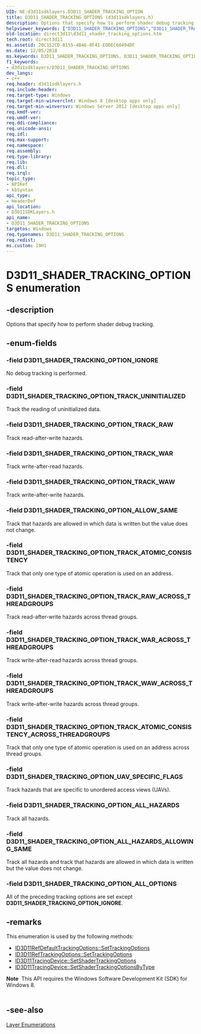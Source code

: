 ```yaml
---
UID: NE:d3d11sdklayers.D3D11_SHADER_TRACKING_OPTION
title: D3D11_SHADER_TRACKING_OPTIONS (d3d11sdklayers.h)
description: Options that specify how to perform shader debug tracking.
helpviewer_keywords: ["D3D11_SHADER_TRACKING_OPTIONS","D3D11_SHADER_TRACKING_OPTIONS enumeration [Direct3D 11]","D3D11_SHADER_TRACKING_OPTION_ALLOW_SAME","D3D11_SHADER_TRACKING_OPTION_ALL_HAZARDS","D3D11_SHADER_TRACKING_OPTION_ALL_HAZARDS_ALLOWING_SAME","D3D11_SHADER_TRACKING_OPTION_ALL_OPTIONS","D3D11_SHADER_TRACKING_OPTION_IGNORE","D3D11_SHADER_TRACKING_OPTION_TRACK_ATOMIC_CONSISTENCY","D3D11_SHADER_TRACKING_OPTION_TRACK_ATOMIC_CONSISTENCY_ACROSS_THREADGROUPS","D3D11_SHADER_TRACKING_OPTION_TRACK_RAW","D3D11_SHADER_TRACKING_OPTION_TRACK_RAW_ACROSS_THREADGROUPS","D3D11_SHADER_TRACKING_OPTION_TRACK_UNINITIALIZED","D3D11_SHADER_TRACKING_OPTION_TRACK_WAR","D3D11_SHADER_TRACKING_OPTION_TRACK_WAR_ACROSS_THREADGROUPS","D3D11_SHADER_TRACKING_OPTION_TRACK_WAW","D3D11_SHADER_TRACKING_OPTION_TRACK_WAW_ACROSS_THREADGROUPS","D3D11_SHADER_TRACKING_OPTION_UAV_SPECIFIC_FLAGS","d3d11sdklayers/D3D11_SHADER_TRACKING_OPTIONS","d3d11sdklayers/D3D11_SHADER_TRACKING_OPTION_ALLOW_SAME","d3d11sdklayers/D3D11_SHADER_TRACKING_OPTION_ALL_HAZARDS","d3d11sdklayers/D3D11_SHADER_TRACKING_OPTION_ALL_HAZARDS_ALLOWING_SAME","d3d11sdklayers/D3D11_SHADER_TRACKING_OPTION_ALL_OPTIONS","d3d11sdklayers/D3D11_SHADER_TRACKING_OPTION_IGNORE","d3d11sdklayers/D3D11_SHADER_TRACKING_OPTION_TRACK_ATOMIC_CONSISTENCY","d3d11sdklayers/D3D11_SHADER_TRACKING_OPTION_TRACK_ATOMIC_CONSISTENCY_ACROSS_THREADGROUPS","d3d11sdklayers/D3D11_SHADER_TRACKING_OPTION_TRACK_RAW","d3d11sdklayers/D3D11_SHADER_TRACKING_OPTION_TRACK_RAW_ACROSS_THREADGROUPS","d3d11sdklayers/D3D11_SHADER_TRACKING_OPTION_TRACK_UNINITIALIZED","d3d11sdklayers/D3D11_SHADER_TRACKING_OPTION_TRACK_WAR","d3d11sdklayers/D3D11_SHADER_TRACKING_OPTION_TRACK_WAR_ACROSS_THREADGROUPS","d3d11sdklayers/D3D11_SHADER_TRACKING_OPTION_TRACK_WAW","d3d11sdklayers/D3D11_SHADER_TRACKING_OPTION_TRACK_WAW_ACROSS_THREADGROUPS","d3d11sdklayers/D3D11_SHADER_TRACKING_OPTION_UAV_SPECIFIC_FLAGS","direct3d11.d3d11_shader_tracking_options"]
old-location: direct3d11\d3d11_shader_tracking_options.htm
tech.root: direct3d11
ms.assetid: 20C152CD-B155-4B46-8F41-EDDEC60494DF
ms.date: 12/05/2018
ms.keywords: D3D11_SHADER_TRACKING_OPTIONS, D3D11_SHADER_TRACKING_OPTIONS enumeration [Direct3D 11], D3D11_SHADER_TRACKING_OPTION_ALLOW_SAME, D3D11_SHADER_TRACKING_OPTION_ALL_HAZARDS, D3D11_SHADER_TRACKING_OPTION_ALL_HAZARDS_ALLOWING_SAME, D3D11_SHADER_TRACKING_OPTION_ALL_OPTIONS, D3D11_SHADER_TRACKING_OPTION_IGNORE, D3D11_SHADER_TRACKING_OPTION_TRACK_ATOMIC_CONSISTENCY, D3D11_SHADER_TRACKING_OPTION_TRACK_ATOMIC_CONSISTENCY_ACROSS_THREADGROUPS, D3D11_SHADER_TRACKING_OPTION_TRACK_RAW, D3D11_SHADER_TRACKING_OPTION_TRACK_RAW_ACROSS_THREADGROUPS, D3D11_SHADER_TRACKING_OPTION_TRACK_UNINITIALIZED, D3D11_SHADER_TRACKING_OPTION_TRACK_WAR, D3D11_SHADER_TRACKING_OPTION_TRACK_WAR_ACROSS_THREADGROUPS, D3D11_SHADER_TRACKING_OPTION_TRACK_WAW, D3D11_SHADER_TRACKING_OPTION_TRACK_WAW_ACROSS_THREADGROUPS, D3D11_SHADER_TRACKING_OPTION_UAV_SPECIFIC_FLAGS, d3d11sdklayers/D3D11_SHADER_TRACKING_OPTIONS, d3d11sdklayers/D3D11_SHADER_TRACKING_OPTION_ALLOW_SAME, d3d11sdklayers/D3D11_SHADER_TRACKING_OPTION_ALL_HAZARDS, d3d11sdklayers/D3D11_SHADER_TRACKING_OPTION_ALL_HAZARDS_ALLOWING_SAME, d3d11sdklayers/D3D11_SHADER_TRACKING_OPTION_ALL_OPTIONS, d3d11sdklayers/D3D11_SHADER_TRACKING_OPTION_IGNORE, d3d11sdklayers/D3D11_SHADER_TRACKING_OPTION_TRACK_ATOMIC_CONSISTENCY, d3d11sdklayers/D3D11_SHADER_TRACKING_OPTION_TRACK_ATOMIC_CONSISTENCY_ACROSS_THREADGROUPS, d3d11sdklayers/D3D11_SHADER_TRACKING_OPTION_TRACK_RAW, d3d11sdklayers/D3D11_SHADER_TRACKING_OPTION_TRACK_RAW_ACROSS_THREADGROUPS, d3d11sdklayers/D3D11_SHADER_TRACKING_OPTION_TRACK_UNINITIALIZED, d3d11sdklayers/D3D11_SHADER_TRACKING_OPTION_TRACK_WAR, d3d11sdklayers/D3D11_SHADER_TRACKING_OPTION_TRACK_WAR_ACROSS_THREADGROUPS, d3d11sdklayers/D3D11_SHADER_TRACKING_OPTION_TRACK_WAW, d3d11sdklayers/D3D11_SHADER_TRACKING_OPTION_TRACK_WAW_ACROSS_THREADGROUPS, d3d11sdklayers/D3D11_SHADER_TRACKING_OPTION_UAV_SPECIFIC_FLAGS, direct3d11.d3d11_shader_tracking_options
f1_keywords:
- d3d11sdklayers/D3D11_SHADER_TRACKING_OPTIONS
dev_langs:
- c++
req.header: d3d11sdklayers.h
req.include-header: 
req.target-type: Windows
req.target-min-winverclnt: Windows 8 [desktop apps only]
req.target-min-winversvr: Windows Server 2012 [desktop apps only]
req.kmdf-ver: 
req.umdf-ver: 
req.ddi-compliance: 
req.unicode-ansi: 
req.idl: 
req.max-support: 
req.namespace: 
req.assembly: 
req.type-library: 
req.lib: 
req.dll: 
req.irql: 
topic_type:
- APIRef
- kbSyntax
api_type:
- HeaderDef
api_location:
- D3D11SDKLayers.h
api_name:
- D3D11_SHADER_TRACKING_OPTIONS
targetos: Windows
req.typenames: D3D11_SHADER_TRACKING_OPTIONS
req.redist: 
ms.custom: 19H1
---
```


# D3D11_SHADER_TRACKING_OPTIONS enumeration


## -description


Options that specify how to perform shader debug tracking.


## -enum-fields




### -field D3D11_SHADER_TRACKING_OPTION_IGNORE

No debug tracking is performed.


### -field D3D11_SHADER_TRACKING_OPTION_TRACK_UNINITIALIZED

Track the reading of uninitialized data.


### -field D3D11_SHADER_TRACKING_OPTION_TRACK_RAW

Track read-after-write hazards.


### -field D3D11_SHADER_TRACKING_OPTION_TRACK_WAR

Track write-after-read hazards.


### -field D3D11_SHADER_TRACKING_OPTION_TRACK_WAW

Track write-after-write hazards.


### -field D3D11_SHADER_TRACKING_OPTION_ALLOW_SAME

Track that hazards are allowed in which data is written but the value does not change.


### -field D3D11_SHADER_TRACKING_OPTION_TRACK_ATOMIC_CONSISTENCY

Track that only one type of atomic operation is used on an address.


### -field D3D11_SHADER_TRACKING_OPTION_TRACK_RAW_ACROSS_THREADGROUPS

Track read-after-write hazards across thread groups.


### -field D3D11_SHADER_TRACKING_OPTION_TRACK_WAR_ACROSS_THREADGROUPS

Track write-after-read hazards across thread groups.


### -field D3D11_SHADER_TRACKING_OPTION_TRACK_WAW_ACROSS_THREADGROUPS

Track write-after-write hazards across thread groups.


### -field D3D11_SHADER_TRACKING_OPTION_TRACK_ATOMIC_CONSISTENCY_ACROSS_THREADGROUPS

Track that only one type of atomic operation is used on an address across thread groups.


### -field D3D11_SHADER_TRACKING_OPTION_UAV_SPECIFIC_FLAGS

Track hazards that are specific to unordered access views (UAVs).


### -field D3D11_SHADER_TRACKING_OPTION_ALL_HAZARDS

Track all hazards.


### -field D3D11_SHADER_TRACKING_OPTION_ALL_HAZARDS_ALLOWING_SAME

Track all hazards and track that hazards are allowed in which data is written but the value does not change.


### -field D3D11_SHADER_TRACKING_OPTION_ALL_OPTIONS

All of the preceding tracking options are set except <b>D3D11_SHADER_TRACKING_OPTION_IGNORE</b>.
          


## -remarks



This enumeration is used by the following methods:
        

<ul>
<li>
<a href="https://docs.microsoft.com/windows/desktop/api/d3d11sdklayers/nf-d3d11sdklayers-id3d11refdefaulttrackingoptions-settrackingoptions">ID3D11RefDefaultTrackingOptions::SetTrackingOptions</a>
</li>
<li>
<a href="https://docs.microsoft.com/windows/desktop/api/d3d11sdklayers/nf-d3d11sdklayers-id3d11reftrackingoptions-settrackingoptions">ID3D11RefTrackingOptions::SetTrackingOptions</a>
</li>
<li>
<a href="https://docs.microsoft.com/windows/desktop/api/d3d11sdklayers/nf-d3d11sdklayers-id3d11tracingdevice-setshadertrackingoptions">ID3D11TracingDevice::SetShaderTrackingOptions</a>
</li>
<li>
<a href="https://docs.microsoft.com/windows/desktop/api/d3d11sdklayers/nf-d3d11sdklayers-id3d11tracingdevice-setshadertrackingoptionsbytype">ID3D11TracingDevice::SetShaderTrackingOptionsByType</a>
</li>
</ul>
<div class="alert"><b>Note</b>  This API requires the Windows Software Development Kit (SDK) for Windows 8.
      </div>
<div> </div>



## -see-also




<a href="https://docs.microsoft.com/windows/desktop/direct3d11/d3d11-graphics-reference-d3d11-layer-enums">Layer Enumerations</a>
 

 

